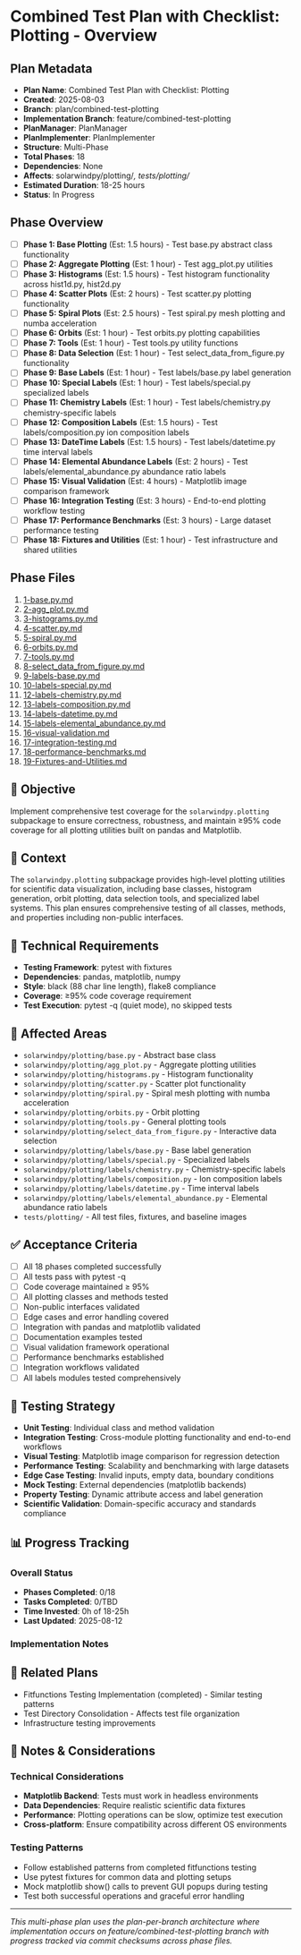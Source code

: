 # Combined Test Plan with Checklist: Plotting - Overview

## Plan Metadata
- **Plan Name**: Combined Test Plan with Checklist: Plotting
- **Created**: 2025-08-03
- **Branch**: plan/combined-test-plotting
- **Implementation Branch**: feature/combined-test-plotting
- **PlanManager**: PlanManager
- **PlanImplementer**: PlanImplementer
- **Structure**: Multi-Phase
- **Total Phases**: 18
- **Dependencies**: None
- **Affects**: solarwindpy/plotting/*, tests/plotting/*
- **Estimated Duration**: 18-25 hours
- **Status**: In Progress

## Phase Overview
- [ ] **Phase 1: Base Plotting** (Est: 1.5 hours) - Test base.py abstract class functionality
- [ ] **Phase 2: Aggregate Plotting** (Est: 1 hour) - Test agg_plot.py utilities
- [ ] **Phase 3: Histograms** (Est: 1.5 hours) - Test histogram functionality across hist1d.py, hist2d.py
- [ ] **Phase 4: Scatter Plots** (Est: 2 hours) - Test scatter.py plotting functionality
- [ ] **Phase 5: Spiral Plots** (Est: 2.5 hours) - Test spiral.py mesh plotting and numba acceleration
- [ ] **Phase 6: Orbits** (Est: 1 hour) - Test orbits.py plotting capabilities
- [ ] **Phase 7: Tools** (Est: 1 hour) - Test tools.py utility functions
- [ ] **Phase 8: Data Selection** (Est: 1 hour) - Test select_data_from_figure.py functionality
- [ ] **Phase 9: Base Labels** (Est: 1 hour) - Test labels/base.py label generation
- [ ] **Phase 10: Special Labels** (Est: 1 hour) - Test labels/special.py specialized labels
- [ ] **Phase 11: Chemistry Labels** (Est: 1 hour) - Test labels/chemistry.py chemistry-specific labels
- [ ] **Phase 12: Composition Labels** (Est: 1.5 hours) - Test labels/composition.py ion composition labels
- [ ] **Phase 13: DateTime Labels** (Est: 1.5 hours) - Test labels/datetime.py time interval labels
- [ ] **Phase 14: Elemental Abundance Labels** (Est: 2 hours) - Test labels/elemental_abundance.py abundance ratio labels
- [ ] **Phase 15: Visual Validation** (Est: 4 hours) - Matplotlib image comparison framework
- [ ] **Phase 16: Integration Testing** (Est: 3 hours) - End-to-end plotting workflow testing
- [ ] **Phase 17: Performance Benchmarks** (Est: 3 hours) - Large dataset performance testing
- [ ] **Phase 18: Fixtures and Utilities** (Est: 1 hour) - Test infrastructure and shared utilities

## Phase Files
1. [1-base.py.md](./1-base.py.md)
2. [2-agg_plot.py.md](./2-agg_plot.py.md)
3. [3-histograms.py.md](./3-histograms.py.md)
4. [4-scatter.py.md](./4-scatter.py.md)
5. [5-spiral.py.md](./5-spiral.py.md)
6. [6-orbits.py.md](./6-orbits.py.md)
7. [7-tools.py.md](./7-tools.py.md)
8. [8-select_data_from_figure.py.md](./8-select_data_from_figure.py.md)
9. [9-labels-base.py.md](./9-labels-base.py.md)
10. [10-labels-special.py.md](./10-labels-special.py.md)
11. [12-labels-chemistry.py.md](./12-labels-chemistry.py.md)
12. [13-labels-composition.py.md](./13-labels-composition.py.md)
13. [14-labels-datetime.py.md](./14-labels-datetime.py.md)
14. [15-labels-elemental_abundance.py.md](./15-labels-elemental_abundance.py.md)
15. [16-visual-validation.md](./16-visual-validation.md)
16. [17-integration-testing.md](./17-integration-testing.md)
17. [18-performance-benchmarks.md](./18-performance-benchmarks.md)
18. [19-Fixtures-and-Utilities.md](./19-Fixtures-and-Utilities.md)

## 🎯 Objective
Implement comprehensive test coverage for the `solarwindpy.plotting` subpackage to ensure correctness, robustness, and maintain ≥95% code coverage for all plotting utilities built on pandas and Matplotlib.

## 🧠 Context
The `solarwindpy.plotting` subpackage provides high-level plotting utilities for scientific data visualization, including base classes, histogram generation, orbit plotting, data selection tools, and specialized label systems. This plan ensures comprehensive testing of all classes, methods, and properties including non-public interfaces.

## 🔧 Technical Requirements
- **Testing Framework**: pytest with fixtures
- **Dependencies**: pandas, matplotlib, numpy
- **Style**: black (88 char line length), flake8 compliance
- **Coverage**: ≥95% code coverage requirement
- **Test Execution**: pytest -q (quiet mode), no skipped tests

## 📂 Affected Areas
- `solarwindpy/plotting/base.py` - Abstract base class
- `solarwindpy/plotting/agg_plot.py` - Aggregate plotting utilities
- `solarwindpy/plotting/histograms.py` - Histogram functionality
- `solarwindpy/plotting/scatter.py` - Scatter plot functionality
- `solarwindpy/plotting/spiral.py` - Spiral mesh plotting with numba acceleration
- `solarwindpy/plotting/orbits.py` - Orbit plotting
- `solarwindpy/plotting/tools.py` - General plotting tools
- `solarwindpy/plotting/select_data_from_figure.py` - Interactive data selection
- `solarwindpy/plotting/labels/base.py` - Base label generation
- `solarwindpy/plotting/labels/special.py` - Specialized labels
- `solarwindpy/plotting/labels/chemistry.py` - Chemistry-specific labels
- `solarwindpy/plotting/labels/composition.py` - Ion composition labels
- `solarwindpy/plotting/labels/datetime.py` - Time interval labels
- `solarwindpy/plotting/labels/elemental_abundance.py` - Elemental abundance ratio labels
- `tests/plotting/` - All test files, fixtures, and baseline images

## ✅ Acceptance Criteria
- [ ] All 18 phases completed successfully
- [ ] All tests pass with pytest -q
- [ ] Code coverage maintained ≥ 95%
- [ ] All plotting classes and methods tested
- [ ] Non-public interfaces validated
- [ ] Edge cases and error handling covered
- [ ] Integration with pandas and matplotlib validated
- [ ] Documentation examples tested
- [ ] Visual validation framework operational
- [ ] Performance benchmarks established
- [ ] Integration workflows validated
- [ ] All labels modules tested comprehensively

## 🧪 Testing Strategy
- **Unit Testing**: Individual class and method validation
- **Integration Testing**: Cross-module plotting functionality and end-to-end workflows
- **Visual Testing**: Matplotlib image comparison for regression detection
- **Performance Testing**: Scalability and benchmarking with large datasets
- **Edge Case Testing**: Invalid inputs, empty data, boundary conditions
- **Mock Testing**: External dependencies (matplotlib backends)
- **Property Testing**: Dynamic attribute access and label generation
- **Scientific Validation**: Domain-specific accuracy and standards compliance

## 📊 Progress Tracking

### Overall Status
- **Phases Completed**: 0/18
- **Tasks Completed**: 0/TBD
- **Time Invested**: 0h of 18-25h
- **Last Updated**: 2025-08-12

### Implementation Notes
<!-- Running log of implementation decisions, blockers, changes -->

## 🔗 Related Plans
- Fitfunctions Testing Implementation (completed) - Similar testing patterns
- Test Directory Consolidation - Affects test file organization
- Infrastructure testing improvements

## 💬 Notes & Considerations

### Technical Considerations
- **Matplotlib Backend**: Tests must work in headless environments
- **Data Dependencies**: Require realistic scientific data fixtures
- **Performance**: Plotting operations can be slow, optimize test execution
- **Cross-platform**: Ensure compatibility across different OS environments

### Testing Patterns
- Follow established patterns from completed fitfunctions testing
- Use pytest fixtures for common data and plotting setups
- Mock matplotlib show() calls to prevent GUI popups during testing
- Test both successful operations and graceful error handling

---
*This multi-phase plan uses the plan-per-branch architecture where implementation occurs on feature/combined-test-plotting branch with progress tracked via commit checksums across phase files.*